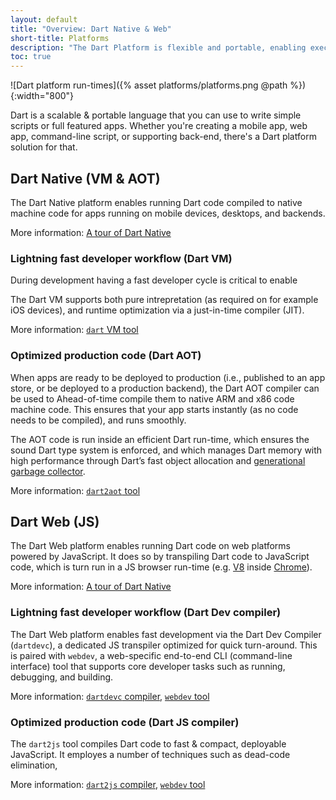 ```yaml
---
layout: default
title: "Overview: Dart Native & Web"
short-title: Platforms
description: "The Dart Platform is flexible and portable, enabling execution on mobile, desktop, and web."
toc: true
---
```


![Dart platform run-times]({% asset platforms/platforms.png @path %}){:width="800"}

Dart is a scalable & portable language that you can use to write simple scripts or full
featured apps. Whether you're creating a mobile app, web app, command-line script,
or supporting back-end, there's a Dart platform solution for that.

## Dart Native (VM & AOT)

The Dart Native platform enables running Dart code compiled to native machine
code for apps running on mobile devices, desktops, and backends.

More information: [A tour of Dart Native](/platforms/native-tour)

### Lightning fast developer workflow (Dart VM)

During development having a fast developer cycle is critical to enable 

The Dart VM supports both pure intrepretation (as required on for example iOS
devices), and runtime optimization via a just-in-time compiler (JIT).

More information: [`dart` VM tool](/tools/dart2aot)

### Optimized production code (Dart AOT)

When apps are ready to be deployed to production (i.e., published to an app
store, or be deployed to a production backend), the Dart AOT compiler can be
used to Ahead-of-time compile them to native ARM and x86 code machine code. This
ensures that your app starts instantly (as no code needs to be compiled), and
runs smoothly.

The AOT code is run inside an efficient Dart run-time, which ensures the sound
Dart type system is enforced, and which manages Dart memory with high
performance through Dart’s fast object allocation and [generational garbage
collector](https://medium.com/flutter-io/flutter-dont-fear-the-garbage-collector-d69b3ff1ca30).

More information: [`dart2aot` tool](/tools/dart2aot)

## Dart Web (JS)

The Dart Web platform enables running Dart code on web platforms powered by
JavaScript. It does so by transpiling Dart code to JavaScript code, which is
turn run in a JS browser run-time (e.g. [V8](https://v8.dev/) inside
[Chrome](https://www.google.com/chrome/)).

More information: [A tour of Dart Native](/platforms/native-tour)

### Lightning fast developer workflow (Dart Dev compiler)

The Dart Web platform enables fast development via the Dart Dev Compiler
(`dartdevc`), a dedicated JS transpiler optimized for quick turn-around. This is
paired with `webdev`, a web-specific end-to-end CLI (command-line interface)
tool that supports core developer tasks such as running, debugging, and
building.

More information: [`dartdevc` compiler](/tools/dartdevc), [`webdev` tool](/tools/webdev)

### Optimized production code (Dart JS compiler)

The `dart2js` tool compiles Dart code to fast & compact, deployable JavaScript.
It employes a number of techniques such as dead-code elimination, 

More information: [`dart2js` compiler](/tools/dart2js), [`webdev` tool](/tools/webdev)